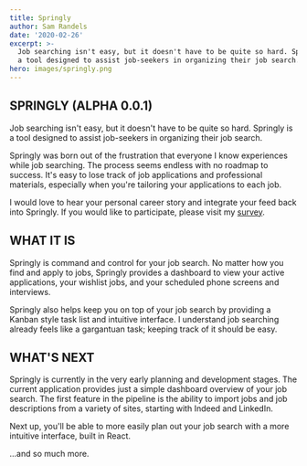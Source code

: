 ```yaml
---
title: Springly
author: Sam Randels
date: '2020-02-26'
excerpt: >-
  Job searching isn't easy, but it doesn't have to be quite so hard. Springly is
  a tool designed to assist job-seekers in organizing their job search.
hero: images/springly.png
---
```

## SPRINGLY (ALPHA 0.0.1)

Job searching isn't easy, but it doesn't have to be quite so hard. Springly is a tool designed to assist job-seekers in organizing their job search.

Springly was born out of the frustration that everyone I know experiences while job searching. The process seems endless with no roadmap to success. It's easy to lose track of job applications and professional materials, especially when you're tailoring your applications to each job.

I would love to hear your personal career story and integrate your feed back into Springly. If you would like to participate,  please visit my [survey](samrandels.io/survey).

## WHAT IT IS

Springly is command and control for your job search. No matter how you find and apply to jobs, Springly provides a dashboard to view your active applications, your wishlist jobs, and your scheduled phone screens and interviews.

Springly also helps keep you on top of your job search by providing a Kanban style task list and intuitive interface. I understand job searching already feels like a gargantuan task; keeping track of it should be easy.

## WHAT'S NEXT
Springly is currently in the very early planning and development stages. The current application provides just a simple dashboard overview of your job search. The first feature in the pipeline is the ability to import jobs and job descriptions from a variety of sites, starting with Indeed and LinkedIn.

Next up, you'll be able to more easily plan out your job search with a more intuitive interface, built in React.

...and so much more.
